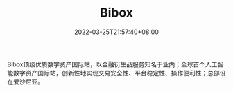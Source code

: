 ﻿---
weight: 
title: "Bibox"
description: "Bibox顶级优质数字资产国际站，以金融衍生品服务知名于业内；全球首个人工智能数字资产国际站，创新性地实现交易安全性、平台稳定性、操作便利性；总部设在爱沙尼亚。"
date: 2022-03-25T21:57:40+08:00
lastmod: 2022-03-25T16:45:40+08:00
draft: false
authors: ["Metabd"]
featuredImage: "bibox.webp"
link: ""
tags: ["交易所","Bibox"]
categories: ["navigation"]
navigation: ["交易所"]
lightgallery: true
toc: true
pinned: false
recommend: false
recommend1: false
---
Bibox顶级优质数字资产国际站，以金融衍生品服务知名于业内；全球首个人工智能数字资产国际站，创新性地实现交易安全性、平台稳定性、操作便利性；总部设在爱沙尼亚。

